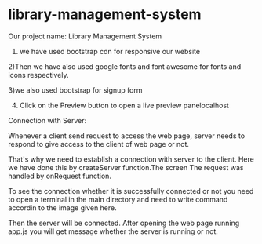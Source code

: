 # library-management-system


Our project name: Library Management System

1) we have used bootstrap cdn for responsive our website

2)Then we have also used google fonts and font awesome for fonts and icons respectively.

3)we also used bootstrap for signup form

4) Click on the Preview button to open a live preview panelocalhost 


Connection with Server:

Whenever a client send request to access the web page, server needs to respond to give access to the client of web page or not. 

That's why we need to establish a connection with server to the client. Here we have done this by createServer function.The screen The request was handled by onRequest function. 

To see the connection whether it is successfully connected or not you need to open a terminal in the main directory and need to write command accordin to the image given here.

Then the server will be connected. After opening the web page running app.js you will get message whether the server is running or not.  

